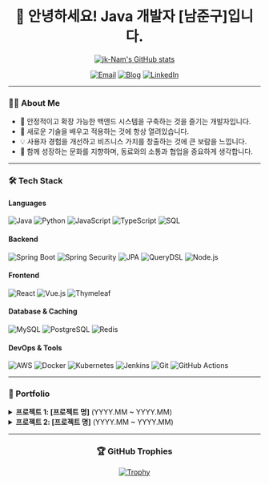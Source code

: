 <div align="center">
  
# 👋 안녕하세요! Java 개발자 [남준구]입니다.

<p align="center">
  <a href="https://github.com/jk-Nam">
    <img src="https://github-readme-stats.vercel.app/api?username=jk-Nam&show_icons=true&theme=radical" alt="jk-Nam's GitHub stats"/>
  </a>
</p>

<p align="center">
  <a href="mailto:[YOUR_EMAIL]"><img src="https://img.shields.io/badge/Email-d14836?style=for-the-badge&logo=gmail&logoColor=white" alt="Email"></a>
  <a href="https://[YOUR_BLOG_URL].com"><img src="https://img.shields.io/badge/Blog-4285F4?style=for-the-badge&logo=blogger&logoColor=white" alt="Blog"></a>
  <a href="https://www.linkedin.com/in/[YOUR_LINKEDIN_ID]"><img src="https://img.shields.io/badge/LinkedIn-0077B5?style=for-the-badge&logo=linkedin&logoColor=white" alt="LinkedIn"></a>
</p>

</div>

---

### 👨‍💻 About Me

- 🚀 안정적이고 확장 가능한 백엔드 시스템을 구축하는 것을 즐기는 개발자입니다.
- 🌱 새로운 기술을 배우고 적용하는 것에 항상 열려있습니다.
- 💡 사용자 경험을 개선하고 비즈니스 가치를 창출하는 것에 큰 보람을 느낍니다.
- 💬 함께 성장하는 문화를 지향하며, 동료와의 소통과 협업을 중요하게 생각합니다.

---

### 🛠️ Tech Stack

#### Languages

<p>
  <img src="https://img.shields.io/badge/Java-007396?style=for-the-badge&logo=java&logoColor=white" alt="Java">
  <img src="https://img.shields.io/badge/Python-3776AB?style=for-the-badge&logo=python&logoColor=white" alt="Python">
  <img src="https://img.shields.io/badge/JavaScript-F7DF1E?style=for-the-badge&logo=javascript&logoColor=black" alt="JavaScript">
  <img src="https://img.shields.io/badge/TypeScript-3178C6?style=for-the-badge&logo=typescript&logoColor=white" alt="TypeScript">
  <img src="https://img.shields.io/badge/SQL-4479A1?style=for-the-badge&logo=mysql&logoColor=white" alt="SQL">
</p>

#### Backend

<p>
  <img src="https://img.shields.io/badge/Spring Boot-6DB33F?style=for-the-badge&logo=spring-boot&logoColor=white" alt="Spring Boot">
  <img src="https://img.shields.io/badge/Spring Security-6DB33F?style=for-the-badge&logo=spring-security&logoColor=white" alt="Spring Security">
  <img src="https://img.shields.io/badge/JPA-A46A42?style=for-the-badge" alt="JPA">
  <img src="https://img.shields.io/badge/QueryDSL-009944?style=for-the-badge" alt="QueryDSL">
  <img src="https://img.shields.io/badge/Node.js-339933?style=for-the-badge&logo=node.js&logoColor=white" alt="Node.js">
</p>

#### Frontend

<p>
  <img src="https://img.shields.io/badge/React-20232A?style=for-the-badge&logo=react&logoColor=61DAFB" alt="React">
  <img src="https://img.shields.io/badge/Vue.js-4FC08D?style=for-the-badge&logo=vue.js&logoColor=white" alt="Vue.js">
  <img src="https://img.shields.io/badge/Thymeleaf-005F0F?style=for-the-badge&logo=thymeleaf&logoColor=white" alt="Thymeleaf">
</p>

#### Database & Caching

<p>
  <img src="https://img.shields.io/badge/MySQL-4479A1?style=for-the-badge&logo=mysql&logoColor=white" alt="MySQL">
  <img src="https://img.shields.io/badge/PostgreSQL-4169E1?style=for-the-badge&logo=postgresql&logoColor=white" alt="PostgreSQL">
  <img src="https://img.shields.io/badge/Redis-DC382D?style=for-the-badge&logo=redis&logoColor=white" alt="Redis">
</p>

#### DevOps & Tools

<p>
  <img src="https://img.shields.io/badge/Amazon AWS-232F3E?style=for-the-badge&logo=amazon-aws&logoColor=white" alt="AWS">
  <img src="https://img.shields.io/badge/Docker-2496ED?style=for-the-badge&logo=docker&logoColor=white" alt="Docker">
  <img src="https://img.shields.io/badge/Kubernetes-326CE5?style=for-the-badge&logo=kubernetes&logoColor=white" alt="Kubernetes">
  <img src="https.shields.io/badge/Jenkins-D24939?style=for-the-badge&logo=jenkins&logoColor=white" alt="Jenkins">
  <img src="https://img.shields.io/badge/Git-F05032?style=for-the-badge&logo=git&logoColor=white" alt="Git">
  <img src="https://img.shields.io/badge/GitHub Actions-2088FF?style=for-the-badge&logo=github-actions&logoColor=white" alt="GitHub Actions">
</p>

---

### 📂 Portfolio

<details>
<summary><strong>프로젝트 1: [프로젝트 명]</strong> (YYYY.MM ~ YYYY.MM)</summary>
<div markdown="1">

#### 📖 설명

- 여기에 프로젝트에 대한 간략한 설명을 작성합니다. (예: 소셜 로그인 기능을 구현한 게시판 서비스)

#### 🚀 주요 기능

- [ ] 기능 1: 예) JWT 기반 인증 및 인가
- [ ] 기능 2: 예) 실시간 채팅 기능 (WebSocket)
- [ ] 기능 3: 예) Docker와 Jenkins를 이용한 CI/CD 파이프라인 구축

#### 🛠️ 사용 기술

- **Backend:** Spring Boot, Spring Security, JPA
- **Database:** MySQL, Redis
- **DevOps:** AWS (EC2, S3, RDS), Docker

#### 🔗 링크

- **GitHub:** [Repository Link](https://github.com/[YOUR_GITHUB_ID]/[REPO_NAME])
- **Live Demo:** [Service URL](https://[YOUR_SERVICE_URL]) (선택 사항)

</div>
</details>

<details>
<summary><strong>프로젝트 2: [프로젝트 명]</strong> (YYYY.MM ~ YYYY.MM)</summary>
<div markdown="1">

#### 📖 설명

- 여기에 프로젝트에 대한 간략한 설명을 작성합니다.

#### 🚀 주요 기능

- [ ] 기능 1
- [ ] 기능 2
- [ ] 기능 3

#### 🛠️ 사용 기술

- **Backend:**
- **Frontend:**
- **Database:**
- **DevOps:**

#### 🔗 링크

- **GitHub:** [Repository Link](https://github.com/[YOUR_GITHUB_ID]/[REPO_NAME])
- **Live Demo:** [Service URL](https://[YOUR_SERVICE_URL]) (선택 사항)

</div>
</details>

---

<div align="center">
  
### 🏆 GitHub Trophies
<p align="center">
  <a href="https://github.com/ryo-ma/github-profile-trophy">
    <img src="https://github-profile-trophy.vercel.app/?username=[YOUR_GITHUB_ID]&theme=radical&row=1&column=7" alt="Trophy" />
  </a>
</p>

</div>
